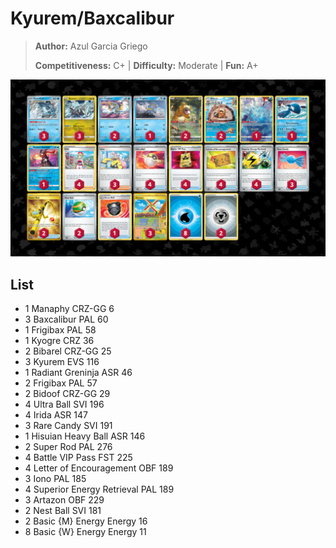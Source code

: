 # Kyurem/Baxcalibur

> **Author:** Azul Garcia Griego
> 
> **Competitiveness:** C+ | **Difficulty:** Moderate | **Fun:** A+

![decklist](../../!Images/Standard/7BST-MEW/Kyurem-Baxcalibur.png)

## List
* 1 Manaphy CRZ-GG 6
* 3 Baxcalibur PAL 60
* 1 Frigibax PAL 58
* 1 Kyogre CRZ 36
* 2 Bibarel CRZ-GG 25
* 3 Kyurem EVS 116
* 1 Radiant Greninja ASR 46
* 2 Frigibax PAL 57
* 2 Bidoof CRZ-GG 29
* 4 Ultra Ball SVI 196
* 4 Irida ASR 147
* 3 Rare Candy SVI 191
* 1 Hisuian Heavy Ball ASR 146
* 2 Super Rod PAL 276
* 4 Battle VIP Pass FST 225
* 4 Letter of Encouragement OBF 189
* 3 Iono PAL 185
* 4 Superior Energy Retrieval PAL 189
* 3 Artazon OBF 229
* 2 Nest Ball SVI 181
* 2 Basic {M} Energy Energy 16
* 8 Basic {W} Energy Energy 11
